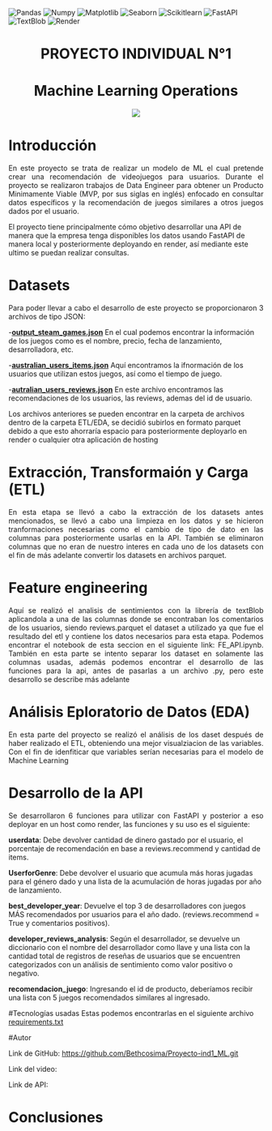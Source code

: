 ![Pandas](https://img.shields.io/badge/-Pandas-333333?style=flat&logo=pandas)
![Numpy](https://img.shields.io/badge/-Numpy-333333?style=flat&logo=numpy)
![Matplotlib](https://img.shields.io/badge/-Matplotlib-333333?style=flat&logo=matplotlib)
![Seaborn](https://img.shields.io/badge/-Seaborn-333333?style=flat&logo=seaborn)
![Scikitlearn](https://img.shields.io/badge/-Scikitlearn-333333?style=flat&logo=scikitlearn)
![FastAPI](https://img.shields.io/badge/-FastAPI-333333?style=flat&logo=fastapi)
![TextBlob](https://img.shields.io/badge/-TextBlob-333333?style=flat&logo=textblob)
![Render](https://img.shields.io/badge/-Render-333333?style=flat&logo=render)

<h1 align= center>PROYECTO INDIVIDUAL N°1<h1>
<h1 align= center>Machine Learning Operations</h1>
<p align=center><img src=https://www.edsrobotics.com/wp-content/uploads/2021/01/deep-learning.jpg><p>

<h1 align= left> Introducción</h1>
  
<p align= justify>En este proyecto se trata de realizar un modelo de ML el cual pretende crear una recomendación de videojuegos para usuarios. Durante el proyecto se realizaron trabajos de Data Engineer para obtener un Producto Minimamente Viable (MVP, por sus siglas en inglés) enfocado en consultar datos específicos y la recomendación de juegos similares a otros juegos dados por el usuario.

El proyecto tiene principalmente cómo objetivo desarrollar una API de manera que la empresa tenga disponibles los datos usando FastAPI de manera local y posteriormente deployando en render, así mediante este ultimo  se puedan realizar consultas.</p> 

<h1 align= left>Datasets</h1>
  
<p align = justify> Para poder llevar a cabo el desarrollo de este proyecto se proporcionaron 3 archivos de tipo JSON:
  
-<b>[output_steam_games.json](ETL-EDA/Archivos/output_steam_games.parquet)</b> En el cual podemos encontrar la información de los juegos como es el nombre, precio, fecha de lanzamiento, desarrolladora, etc.

-<b>[australian_users_items.json](ETL-EDA/Archivos/australian_users_items.parquet)</b> Aquí encontramos la ifnormación de los usuarios que utilizan estos juegos, así como el tiempo de juego.

-<b>[autralian_users_reviews.json](ETL-EDA/Archivos/australian_user_reviews.parquet)</b> En este archivo encontramos las recomendaciones de los usuarios, las reviews, ademas del id de usuario.

Los archivos anteriores se pueden encontrar en la carpeta de archivos dentro de la carpeta ETL/EDA, se decidió subirlos en formato parquet debido a que esto ahorraría espacio para posteriormente deployarlo en render o cualquier otra aplicación de hosting
</p>


<h1 align= left>Extracción, Transformaión y Carga (ETL)</h1>
<p align = justify>En esta etapa se llevó a cabo la extracción de los datasets antes mencionados, se llevó a cabo una limpieza en los datos y se hicieron tranformaciones necesarias como el cambio de tipo de dato en las columnas para posteriormente usarlas en la API. También se eliminaron columnas que no eran de nuestro interes en cada uno de los datasets con el fin de más adelante convertir los datasets en archivos parquet.</p>

<h1 align= left>Feature engineering</h1>

<p align = justify>Aquí se realizó el analisis de sentimientos con la librería de textBlob aplicandola a una de las columnas donde se encontraban los comentarios de los usuarios, siendo reviews.parquet el dataset a utilizado ya que fue el resultado del etl y contiene los datos necesarios para esta etapa. Podemos encontrar el notebook de esta seccion en el siguiente link: FE_API.ipynb.
También en esta parte se intento separar los dataset en solamente las columnas usadas, además podemos encontrar el desarrollo de las funciones para la api, antes de pasarlas a un archivo .py, pero este desarrollo se describe más adelante
</p>


<h1 align= left>Análisis Eploratorio de Datos (EDA)</h1>

<p align = justify>En esta parte del proyecto se realizó el análisis de los daset después de haber realizado el ETL, obteniendo una mejor visualziacion  de las variables. Con el fin de idenfiticar que variables serían necesarias para el modelo de Machine Learning</p>


<h1 align= left>Desarrollo de la API</h1>
<p align = justify>Se desarrollaron 6 funciones para utilizar con FastAPI y posterior a eso deployar en un host como render, las funciones y su uso es el siguiente: 

**userdata**: Debe devolver cantidad de dinero gastado por el usuario, el porcentaje de recomendación en base a reviews.recommend y cantidad de items.

**UserforGenre**: Debe devolver el usuario que acumula más horas jugadas para el género dado y una lista de la acumulación de horas jugadas por año de lanzamiento.

**best_developer_year**: Devuelve el top 3 de desarrolladores con juegos MÁS recomendados por usuarios para el año dado. (reviews.recommend = True y comentarios positivos).

**developer_reviews_analysis**: Según el desarrollador, se devuelve un diccionario con el nombre del desarrollador como llave y una lista con la cantidad total de registros de reseñas de usuarios que se encuentren categorizados con un análisis de sentimiento como valor positivo o negativo.

**recomendacion_juego**:  Ingresando el id de producto, deberíamos recibir una lista con 5 juegos recomendados similares al ingresado.
</p>

#Tecnologías usadas
Estas podemos encontrarlas en el siguiente archivo [requirements.txt](requirements.txt)

#Autor

Link de GitHub: https://github.com/Bethcosima/Proyecto-ind1_ML.git

Link del video:

Link de API: 

<h1 align= left>Conclusiones</h1>
<p align = justify></p>

